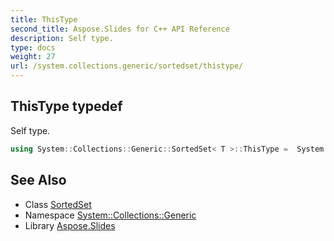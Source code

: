 ```yaml
---
title: ThisType
second_title: Aspose.Slides for C++ API Reference
description: Self type.
type: docs
weight: 27
url: /system.collections.generic/sortedset/thistype/
---
```

## ThisType typedef


Self type.

```cpp
using System::Collections::Generic::SortedSet< T >::ThisType =  System::Collections::Generic::SortedSet<T>
```

## See Also

* Class [SortedSet](../)
* Namespace [System::Collections::Generic](../../)
* Library [Aspose.Slides](../../../)
